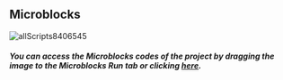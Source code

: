 
## Microblocks
![allScripts8406545](https://user-images.githubusercontent.com/112697142/195046858-e4f148d0-4788-4684-aafb-b9105d40b436.png)



##### You can access the Microblocks codes of the project by dragging the image to the Microblocks Run tab or clicking [here](https://microblocks.fun/run/microblocks.html#scripts=GP%20Scripts%0A%0Ascript%20421%20128%20%7B%0AwhenStarted%0Arc522_initialize_SPI%2017%0Aforever%20%7B%0A%20%20if%20%28rc522_card_present%29%20%7B%0A%20%20%20%20sayIt%20%28%27%5Bdata%3AjoinStrings%5D%27%20%28rc522_read_uid%29%20%27%2C%27%29%0A%20%20%7D%20else%20%7B%0A%20%20%20%20sayIt%20%27No%20Card%20detected%27%0A%20%20%7D%0A%20%20waitMillis%20100%0A%7D%0A%7D%0A%0A "here").
